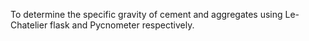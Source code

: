 To determine the specific gravity of cement and aggregates using Le-Chatelier flask and Pycnometer respectively.

